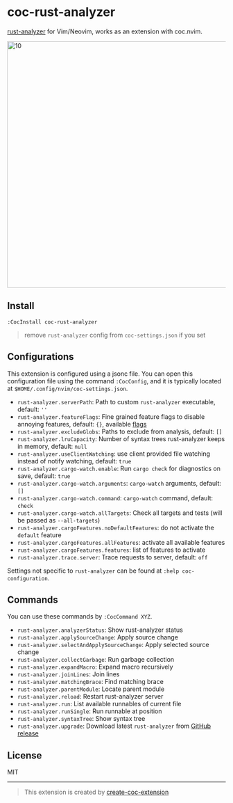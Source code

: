 # coc-rust-analyzer

[rust-analyzer](https://github.com/rust-analyzer/rust-analyzer) for Vim/Neovim, works as an extension with coc.nvim.

<img width="567" alt="10" src="https://user-images.githubusercontent.com/345274/67060118-34808a00-f18e-11e9-9d76-22fff11b5802.png">

## Install

`:CocInstall coc-rust-analyzer`

> remove `rust-analyzer` config from `coc-settings.json` if you set

## Configurations

This extension is configured using a jsonc file. You can open this configuration file using
the command `:CocConfig`, and it is typically located at `$HOME/.config/nvim/coc-settings.json`.

- `rust-analyzer.serverPath`: Path to custom `rust-analyzer` executable, default: `''`
- `rust-analyzer.featureFlags`: Fine grained feature flags to disable annoying features, default: `{}`, available [flags](https://github.com/rust-analyzer/rust-analyzer/blob/master/crates/ra_ide_db/src/feature_flags.rs#L55)
- `rust-analyzer.excludeGlobs`: Paths to exclude from analysis, default: `[]`
- `rust-analyzer.lruCapacity`: Number of syntax trees rust-analyzer keeps in memory, default: `null`
- `rust-analyzer.useClientWatching`: use client provided file watching instead of notify watching, default: `true`
- `rust-analyzer.cargo-watch.enable`: Run `cargo check` for diagnostics on save, default: `true`
- `rust-analyzer.cargo-watch.arguments`: `cargo-watch` arguments, default: `[]`
- `rust-analyzer.cargo-watch.command`: `cargo-watch` command, default: `check`
- `rust-analyzer.cargo-watch.allTargets`: Check all targets and tests (will be passed as `--all-targets`)
- `rust-analyzer.cargoFeatures.noDefaultFeatures`: do not activate the `default` feature
- `rust-analyzer.cargoFeatures.allFeatures`: activate all available features
- `rust-analyzer.cargoFeatures.features`: list of features to activate
- `rust-analyzer.trace.server`: Trace requests to server, default: `off`

Settings not specific to `rust-analyzer` can be found at `:help coc-configuration`.

## Commands

You can use these commands by `:CocCommand XYZ`.

- `rust-analyzer.analyzerStatus`: Show rust-analyzer status
- `rust-analyzer.applySourceChange`: Apply source change
- `rust-analyzer.selectAndApplySourceChange`: Apply selected source change
- `rust-analyzer.collectGarbage`: Run garbage collection
- `rust-analyzer.expandMacro`: Expand macro recursively
- `rust-analyzer.joinLines`: Join lines
- `rust-analyzer.matchingBrace`: Find matching brace
- `rust-analyzer.parentModule`: Locate parent module
- `rust-analyzer.reload`: Restart rust-analyzer server
- `rust-analyzer.run`: List available runnables of current file
- `rust-analyzer.runSingle`: Run runnable at position
- `rust-analyzer.syntaxTree`: Show syntax tree
- `rust-analyzer.upgrade`: Download latest `rust-analyzer` from [GitHub release](https://github.com/rust-analyzer/rust-analyzer/releases)

## License

MIT

---

> This extension is created by [create-coc-extension](https://github.com/fannheyward/create-coc-extension)
